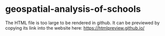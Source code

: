 # geospatial-analysis-of-schools

The HTML file is too large to be rendered in github. It can be previewed by copying its link into the website here: https://htmlpreview.github.io/
